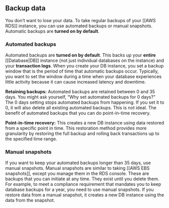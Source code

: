 ## Backup data

You don’t want to lose your data. To take regular backups of your [[AWS RDS]] instance, you can use automated backups or manual snapshots. Automatic backups are **turned on by default**.

### Automated backups

Automated backups are **turned on by default**. This backs up your **entire** [[Database|DB]] instance (not just individual databases on the instance) and your **transaction logs**. When you create your DB instance, you set a backup window that is the period of time that automatic backups occur. Typically, you want to set the window during a time when your database experiences little activity because it can cause increased latency and downtime.  
  
**Retaining backups:** Automated backups are retained between 0 and 35 days. You might ask yourself, “Why set automated backups for 0 days?” The 0 days setting stops automated backups from happening. If you set it to 0, it will also delete all existing automated backups. This is not ideal. The benefit of automated backups that you can do point-in-time recovery.

**Point-in-time recovery:** This creates a new DB instance using data restored from a specific point in time. This restoration method provides more granularity by restoring the full backup and rolling back transactions up to the specified time range.

### Manual snapshots

If you want to keep your automated backups longer than 35 days, use manual snapshots. Manual snapshots are similar to taking [[AWS EBS snapshots]], except you manage them in the RDS console. These are backups that you can initiate at any time. They exist until you delete them. For example, to meet a compliance requirement that mandates you to keep database backups for a year, you need to use manual snapshots. If you restore data from a manual snapshot, it creates a new DB instance using the data from the snapshot.